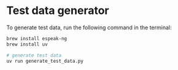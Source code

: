 # Test data generator

To generate test data, run the following command in the terminal:

```sh
brew install espeak-ng
brew install uv

# generate test data
uv run generate_test_data.py
```
